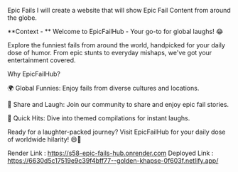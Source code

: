 Epic Fails I will create a website that will show Epic Fail Content from around the globe.

**Context - ** Welcome to EpicFailHub - Your go-to for global laughs! 😂

Explore the funniest fails from around the world, handpicked for your daily dose of humor. From epic stunts to everyday mishaps, we've got your entertainment covered.

Why EpicFailHub?

🌍 Global Funnies: Enjoy fails from diverse cultures and locations.

💬 Share and Laugh: Join our community to share and enjoy epic fail stories.

🎯 Quick Hits: Dive into themed compilations for instant laughs.

Ready for a laughter-packed journey? Visit EpicFailHub for your daily dose of worldwide hilarity! 😄🌟

Render Link   : https://s58-epic-fails-hub.onrender.com
Deployed Link : https://6630d5c17519e9c39f4bff77--golden-khapse-0f603f.netlify.app/ 
